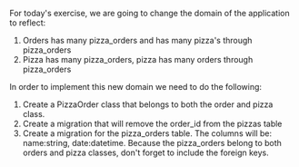 For today's exercise, we are going to change the domain of the application to reflect:

1. Orders has many pizza_orders and has many pizza's through pizza_orders
2. Pizza has many pizza_orders, pizza has many orders through pizza_orders

In order to implement this new domain we need to do the following:

1. Create a PizzaOrder class that belongs to both the order and pizza class.
2. Create a migration that will remove the order_id from the pizzas table
3. Create a migration for the pizza_orders table. The columns will be:
name:string, date:datetime. Because the pizza_orders belong to both orders and pizza classes, don't forget to include the foreign keys. 